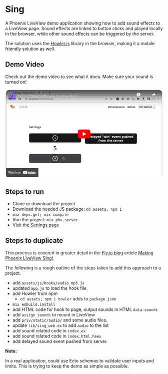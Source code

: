 # Sing

A Phoenix LiveView demo application showing how to add sound effects to a LiveView page. Sound effects are linked to button clicks and played locally in the browser, while other sound effects can be triggered by the server.

The solution uses the [Howler.js](https://www.npmjs.com/package/howler) library in the browser, making it a mobile friendly solution as well.

## Demo Video

Check out the demo video to see what it does. Make sure your sound is turned on!

[![Sound effect Youtube demo video](./YoutubeLinkImage.png)](https://www.youtube.com/watch?v=0ySoGdGPSyA)

## Steps to run

- Clone or download the project
- Download the needed JS package: `cd assets; npm i`
- `mix deps.get; mix compile`
- Run the project: `mix phx.server`
- Visit the [Settings page](http://localhost:4000/settings)

## Steps to duplicate

This process is covered in greater detail in the [Fly.io blog](https://fly.io/phoenix-files/) article [Making Phoenix LiveView Sing!](https://fly.io/phoenix-files/making-phoenix-liveview-sing/).

The following is a rough outline of the steps taken to add this approach to a project.

- add `assets/js/hooks/audio_mp3.js`
- updated `app.js` to load the hook file
- add Howler from npm
  - `cd assets; npm i howler` adds to `package.json`
- `mix esbuild.install`
- add HTML code for hook to page, output sounds in HTML `data-sounds`
- add `assign_sounds` to mount in LiveView
- add `priv/static/audio/` and some audio files.
- update `lib/sing_web.ex` to add `audio` to the list
- add sound related code in `index.ex`
- add sound related code in `index.html.heex`
- add delayed sound event pushed from server.

**Note:**

In a real application, could use Ecto schemas to validate user inputs and limits. This is trying to keep the demo as simple as possible.

